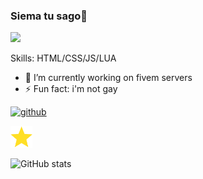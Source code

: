 ### Siema tu sago👑
![](https://media.discordapp.net/attachments/632070496594165790/1160065204877529108/uni_fnaf-1.gif?ex=67fbe0a9&is=67fa8f29&hm=f0343456092d2a6d6fda6a7ff04e16246a190a4a12f21b9669dd952eed47f68e&)


Skills: HTML/CSS/JS/LUA

- 🔭 I’m currently working on fivem servers 
- ⚡ Fun fact: i'm not gay 


[<img src='https://cdn.jsdelivr.net/npm/simple-icons@3.0.1/icons/github.svg' alt='github' height='40'>](https://github.com/ogsago)  

<a href='https://stars.github.com/'><img src='https://raw.githubusercontent.com/acervenky/animated-github-badges/master/assets/starbadge.gif' width='35' height='35'></a> 

![GitHub stats](https://github-readme-stats.vercel.app/api?username=ogsago&show_icons=true)  

